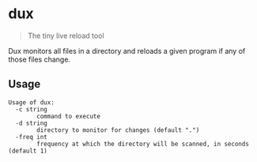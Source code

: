# dux
> The tiny live reload tool

Dux monitors all files in a directory and reloads a given program if any of those files change.

## Usage
```
Usage of dux:
  -c string
    	command to execute
  -d string
    	directory to monitor for changes (default ".")
  -freq int
    	frequency at which the directory will be scanned, in seconds (default 1)
```
